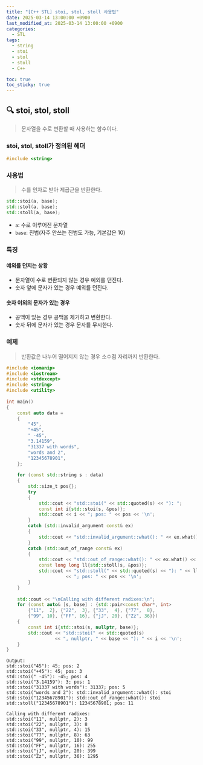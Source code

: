 ```yaml
---
title: "[C++ STL] stoi, stol, stoll 사용법"
date: 2025-03-14 13:00:00 +0900
last_modified_at: 2025-03-14 13:00:00 +0900
categories:
  - STL
tags:
  - string
  - stoi
  - stol
  - stoll
  - C++

toc: true
toc_sticky: true
---
```


## 🔍 stoi, stol, stoll

> 문자열을 수로 변환할 때 사용하는 함수이다.

### stoi, stol, stoll가 정의된 헤더

```cpp
#include <string>
```

### 사용법

> 수를 인자로 받아 제곱근을 반환한다.

```cpp
std::stoi(a, base);
std::stol(a, base);
std::stoll(a, base);
```

- `a`: 수로 이루어진 문자열
- `base`: 진법(자주 안쓰는 진법도 가능, 기본값은 10)

### 특징

#### 예외를 던지는 상황
- 문자열이 수로 변환되지 않는 경우 예외를 던진다.
- 숫자 앞에 문자가 있는 경우 예외를 던진다.

#### 숫자 이외의 문자가 있는 경우
- 공백이 있는 경우 공백을 제거하고 변환한다.
- 숫자 뒤에 문자가 있는 경우 문자를 무시한다.


### 예제

> 반환값은 나누어 떨어지지 않는 경우 소수점 자리까지 반환한다.

```cpp
#include <iomanip>
#include <iostream>
#include <stdexcept>
#include <string>
#include <utility>
 
int main()
{
    const auto data =
    {
        "45",
        "+45",
        " -45",
        "3.14159",
        "31337 with words",
        "words and 2",
        "12345678901",
    };
 
    for (const std::string s : data)
    {
        std::size_t pos{};
        try
        {
            std::cout << "std::stoi(" << std::quoted(s) << "): ";
            const int i{std::stoi(s, &pos)};
            std::cout << i << "; pos: " << pos << '\n';
        }
        catch (std::invalid_argument const& ex)
        {
            std::cout << "std::invalid_argument::what(): " << ex.what() << '\n';
        }
        catch (std::out_of_range const& ex)
        {
            std::cout << "std::out_of_range::what(): " << ex.what() << '\n';
            const long long ll{std::stoll(s, &pos)};
            std::cout << "std::stoll(" << std::quoted(s) << "): " << ll
                      << "; pos: " << pos << '\n';
        }
    }
 
    std::cout << "\nCalling with different radixes:\n";
    for (const auto& [s, base] : {std::pair<const char*, int>
        {"11",  2}, {"22",  3}, {"33",  4}, {"77",  8},
        {"99", 10}, {"FF", 16}, {"jJ", 20}, {"Zz", 36}})
    {
        const int i{std::stoi(s, nullptr, base)};
        std::cout << "std::stoi(" << std::quoted(s)
                  << ", nullptr, " << base << "): " << i << '\n';
    }
}
```

```
Output:
std::stoi("45"): 45; pos: 2
std::stoi("+45"): 45; pos: 3
std::stoi(" -45"): -45; pos: 4
std::stoi("3.14159"): 3; pos: 1
std::stoi("31337 with words"): 31337; pos: 5
std::stoi("words and 2"): std::invalid_argument::what(): stoi
std::stoi("12345678901"): std::out_of_range::what(): stoi
std::stoll("12345678901"): 12345678901; pos: 11
 
Calling with different radixes:
std::stoi("11", nullptr, 2): 3
std::stoi("22", nullptr, 3): 8
std::stoi("33", nullptr, 4): 15
std::stoi("77", nullptr, 8): 63
std::stoi("99", nullptr, 10): 99
std::stoi("FF", nullptr, 16): 255
std::stoi("jJ", nullptr, 20): 399
std::stoi("Zz", nullptr, 36): 1295
```
